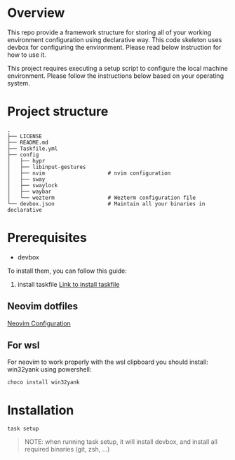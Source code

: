 # Overview

This repo provide a framework structure for storing all of your working environment configuration using declarative way. This code skeleton uses devbox for configuring the environment. Please read below instruction
for how to use it.

This project requires executing a setup script to configure the local machine environment. Please follow the instructions below based on your operating system.

# Project structure
```
.
├── LICENSE
├── README.md
├── Taskfile.yml
├── config
│   ├── hypr
│   ├── libinput-gestures
│   ├── nvim                    # nvim configuration
│   ├── sway
│   ├── swaylock
│   ├── waybar
│   └── wezterm                 # Wezterm configuration file
└── devbox.json                 # Maintain all your binaries in declarative
```

# Prerequisites
- devbox

To install them, you can follow this guide:
1. install taskfile
[Link to install taskfile](https://taskfile.dev/installation/)

## Neovim dotfiles
[Neovim Configuration](./dotfiles/.config/nvim/README.md)

## For wsl
For neovim to work properly with the wsl clipboard you should install:
win32yank using powershell:
```
choco install win32yank
```

# Installation
```
task setup
```

>NOTE: when running task setup, it will install devbox, and install
all required binaries (git, zsh, ...)
